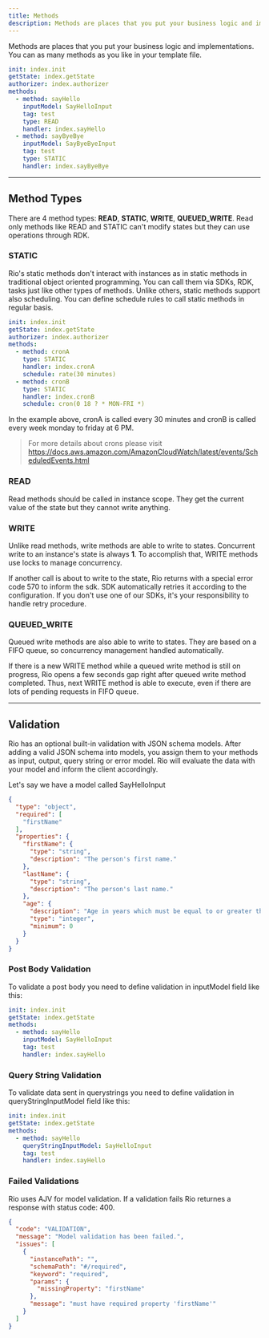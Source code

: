 ```yaml
---
title: Methods
description: Methods are places that you put your business logic and implementations.
---
```


Methods are places that you put your business logic and implementations.
You can as many methods as you like in your template file.

```yaml
init: index.init
getState: index.getState
authorizer: index.authorizer
methods:
  - method: sayHello
    inputModel: SayHelloInput
    tag: test
    type: READ
    handler: index.sayHello
  - method: sayByeBye
    inputModel: SayByeByeInput
    tag: test
    type: STATIC
    handler: index.sayByeBye
```

---

## Method Types

There are 4 method types: **READ**, **STATIC**, **WRITE**, **QUEUED_WRITE**.
Read only methods like READ and STATIC can't modify states but they can use operations through RDK.

### STATIC

Rio's static methods don't interact with instances as in static methods in traditional object oriented programming.
You can call them via SDKs, RDK, tasks just like other types of methods.
Unlike others, static methods support also scheduling.
You can define schedule rules to call static methods in regular basis.

```yaml
init: index.init
getState: index.getState
authorizer: index.authorizer
methods:
  - method: cronA
    type: STATIC
    handler: index.cronA
    schedule: rate(30 minutes)
  - method: cronB
    type: STATIC
    handler: index.cronB
    schedule: cron(0 18 ? * MON-FRI *)
```

In the example above, cronA is called every 30 minutes and cronB is called every week monday to friday at 6 PM.

> For more details about crons please visit <https://docs.aws.amazon.com/AmazonCloudWatch/latest/events/ScheduledEvents.html>

### READ

Read methods should be called in instance scope.
They get the current value of the state but they cannot write anything.

### WRITE

Unlike read methods, write methods are able to write to states.
Concurrent write to an instance's state is always **1**.
To accomplish that, WRITE methods use locks to manage concurrency.

If another call is about to write to the state, Rio returns with a special error code 570 to inform the sdk.
SDK automatically retries it according to the configuration.
If you don't use one of our SDKs, it's your responsibility to handle retry procedure.

### QUEUED_WRITE

Queued write methods are also able to write to states.
They are based on a FIFO queue, so concurrency management handled automatically.

If there is a new WRITE method while a queued write method is still on progress, Rio opens a few seconds gap right after queued write method completed.
Thus, next WRITE method is able to execute, even if there are lots of pending requests in FIFO queue.

---

## Validation

Rio has an optional built-in validation with JSON schema models.
After adding a valid JSON schema into models, you assign them to your methods as input, output, query string or error model.
Rio will evaluate the data with your model and inform the client accordingly.

Let's say we have a model called SayHelloInput

```json
{
  "type": "object",
  "required": [
    "firstName"
  ],
  "properties": {
    "firstName": {
      "type": "string",
      "description": "The person's first name."
    },
    "lastName": {
      "type": "string",
      "description": "The person's last name."
    },
    "age": {
      "description": "Age in years which must be equal to or greater than zero.",
      "type": "integer",
      "minimum": 0
    }
  }
}
```

### Post Body Validation

To validate a post body you need to define validation in inputModel field like this:

```yaml
init: index.init
getState: index.getState
methods:
  - method: sayHello
    inputModel: SayHelloInput
    tag: test
    handler: index.sayHello
```

### Query String Validation

To validate data sent in querystrings you need to define validation in queryStringInputModel field like this:

```yaml
init: index.init
getState: index.getState
methods:
  - method: sayHello
    queryStringInputModel: SayHelloInput
    tag: test
    handler: index.sayHello
```

### Failed Validations

Rio uses AJV for model validation. If a validation fails Rio returnes a response with status code: 400.

```json
{
  "code": "VALIDATION",
  "message": "Model validation has been failed.",
  "issues": [
    {
      "instancePath": "",
      "schemaPath": "#/required",
      "keyword": "required",
      "params": {
        "missingProperty": "firstName"
      },
      "message": "must have required property 'firstName'"
    }
  ]
}
```
